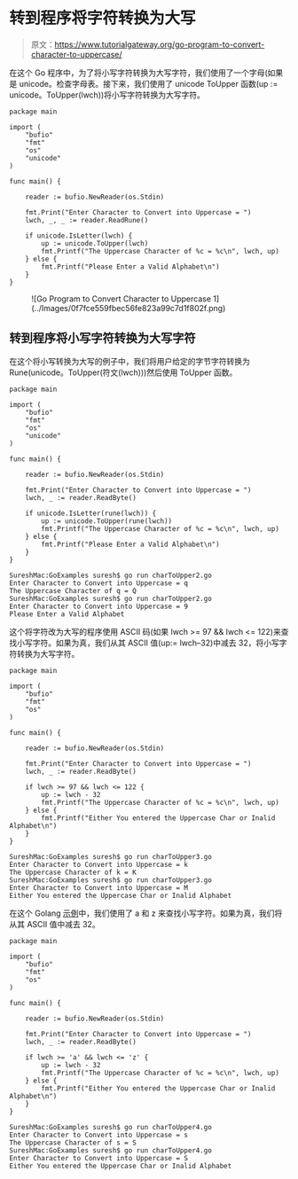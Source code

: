 # 转到程序将字符转换为大写

> 原文：<https://www.tutorialgateway.org/go-program-to-convert-character-to-uppercase/>

在这个 Go 程序中，为了将小写字符转换为大写字符，我们使用了一个字母(如果是 unicode。检查字母表。接下来，我们使用了 unicode ToUpper 函数(up := unicode。ToUpper(lwch))将小写字符转换为大写字符。

```
package main

import (
    "bufio"
    "fmt"
    "os"
    "unicode"
)

func main() {

    reader := bufio.NewReader(os.Stdin)

    fmt.Print("Enter Character to Convert into Uppercase = ")
    lwch, _, _ := reader.ReadRune()

    if unicode.IsLetter(lwch) {
        up := unicode.ToUpper(lwch)
        fmt.Printf("The Uppercase Character of %c = %c\n", lwch, up)
    } else {
        fmt.Printf("Please Enter a Valid Alphabet\n")
    }
}
```

<figure class="wp-block-image size-large">![Go Program to Convert Character to Uppercase 1](../Images/0f7fce559fbec56fe823a99c7d1f802f.png)</figure>

## 转到程序将小写字符转换为大写字符

在这个将小写转换为大写的例子中，我们将用户给定的字节字符转换为 Rune(unicode。ToUpper(符文(lwch)))然后使用 ToUpper 函数。

```
package main

import (
    "bufio"
    "fmt"
    "os"
    "unicode"
)

func main() {

    reader := bufio.NewReader(os.Stdin)

    fmt.Print("Enter Character to Convert into Uppercase = ")
    lwch, _ := reader.ReadByte()

    if unicode.IsLetter(rune(lwch)) {
        up := unicode.ToUpper(rune(lwch))
        fmt.Printf("The Uppercase Character of %c = %c\n", lwch, up)
    } else {
        fmt.Printf("Please Enter a Valid Alphabet\n")
    }
}
```

```
SureshMac:GoExamples suresh$ go run charToUpper2.go
Enter Character to Convert into Uppercase = q
The Uppercase Character of q = Q
SureshMac:GoExamples suresh$ go run charToUpper2.go
Enter Character to Convert into Uppercase = 9
Please Enter a Valid Alphabet
```

这个将字符改为大写的程序使用 ASCII 码(如果 lwch >= 97 && lwch <= 122)来查找小写字符。如果为真，我们从其 ASCII 值(up:= lwch–32)中减去 32，将小写字符转换为大写字符。

```
package main

import (
    "bufio"
    "fmt"
    "os"
)

func main() {

    reader := bufio.NewReader(os.Stdin)

    fmt.Print("Enter Character to Convert into Uppercase = ")
    lwch, _ := reader.ReadByte()

    if lwch >= 97 && lwch <= 122 {
        up := lwch - 32
        fmt.Printf("The Uppercase Character of %c = %c\n", lwch, up)
    } else {
        fmt.Printf("Either You entered the Uppercase Char or Inalid Alphabet\n")
    }
}
```

```
SureshMac:GoExamples suresh$ go run charToUpper3.go
Enter Character to Convert into Uppercase = k
The Uppercase Character of k = K
SureshMac:GoExamples suresh$ go run charToUpper3.go
Enter Character to Convert into Uppercase = M
Either You entered the Uppercase Char or Inalid Alphabet
```

在这个 Golang [示例](https://www.tutorialgateway.org/go-programs/)中，我们使用了 a 和 z 来查找小写字符。如果为真，我们将从其 ASCII 值中减去 32。

```
package main

import (
    "bufio"
    "fmt"
    "os"
)

func main() {

    reader := bufio.NewReader(os.Stdin)

    fmt.Print("Enter Character to Convert into Uppercase = ")
    lwch, _ := reader.ReadByte()

    if lwch >= 'a' && lwch <= 'z' {
        up := lwch - 32
        fmt.Printf("The Uppercase Character of %c = %c\n", lwch, up)
    } else {
        fmt.Printf("Either You entered the Uppercase Char or Inalid Alphabet\n")
    }
}
```

```
SureshMac:GoExamples suresh$ go run charToUpper4.go
Enter Character to Convert into Uppercase = s
The Uppercase Character of s = S
SureshMac:GoExamples suresh$ go run charToUpper4.go
Enter Character to Convert into Uppercase = S
Either You entered the Uppercase Char or Inalid Alphabet
```
